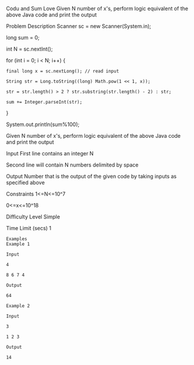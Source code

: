 Codu and Sum Love
Given N number of x's, perform logic equivalent of the above Java code and print the output

Problem Description
Scanner sc = new Scanner(System.in);

long sum = 0;

int N = sc.nextInt();

for (int i = 0; i < N; i++) {

	final long x = sc.nextLong(); // read input

	String str = Long.toString((long) Math.pow(1 << 1, x));

	str = str.length() > 2 ? str.substring(str.length() - 2) : str;

	sum += Integer.parseInt(str);

}

System.out.println(sum%100);

Given N number of x's, perform logic equivalent of the above Java code and print the output

Input
First line contains an integer N

Second line will contain N numbers delimited by space

Output
Number that is the output of the given code by taking inputs as specified above

Constraints
1<=N<=10^7

0<=x<=10^18

Difficulty Level
Simple

Time Limit (secs)
	1

	Examples
	Example 1

	Input

	4

	8 6 7 4

	Output

	64

	Example 2

	Input

	3

	1 2 3

	Output

	14
